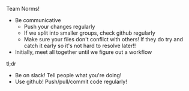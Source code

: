 Team Norms!

* Be communicative
    * Push your changes regularly
    * If we split into smaller groups, check github regularly 
    * Make sure your files don't conflict with others! If they do try and catch it early so it's not hard to resolve later!!
* Initially, meet all together until we figure out a workflow


tl;dr
* Be on slack! Tell people what you're doing! 
* Use github! Push/pull/commit code regularly!
